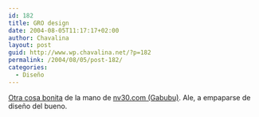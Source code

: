 ```yaml
---
id: 182
title: GRO design
date: 2004-08-05T11:17:17+02:00
author: Chavalina
layout: post
guid: http://www.wp.chavalina.net/?p=182
permalink: /2004/08/05/post-182/
categories:
  - Diseño
---
```

<a href=http://www.grodesign.nl/ target=&prime;_blank&prime;>Otra cosa bonita</a> de la mano de <a href=http://www.nv30.com/mt/archives//diseno/\_diseno\_gro\_.php target=&prime;\_blank&prime;>nv30.com (Gabubu)</a>. Ale, a empaparse de dise&ntilde;o del bueno.